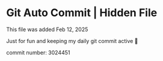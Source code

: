 # Git Auto Commit | Hidden File

This file was added Feb 12, 2025

Just for fun and keeping my daily git commit active 🤪

commit number: 3024451
